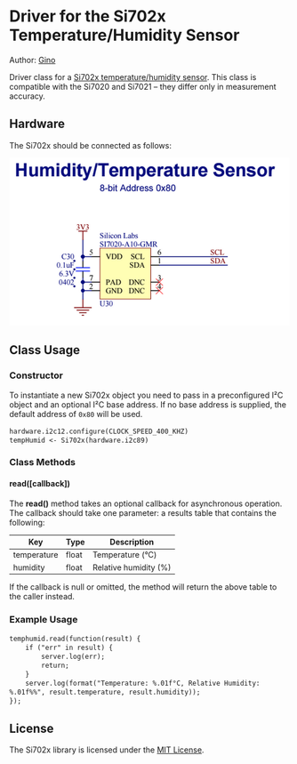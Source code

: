 Driver for the Si702x Temperature/Humidity Sensor
=================================================

Author: [Gino](https://github.com/imp-gino/)

Driver class for a [Si702x temperature/humidity sensor](http://www.silabs.com/Support%20Documents/TechnicalDocs/Si7021-A20.pdf). This class is compatible with the Si7020 and Si7021 &ndash; they differ only in measurement accuracy.

## Hardware

The Si702x should be connected as follows:

![Si7020 Circuit](./circuit.png)

## Class Usage

### Constructor

To instantiate a new Si702x object you need to pass in a preconfigured I&sup2;C object and an optional I&sup2;C base address. If no base address is supplied, the default address of `0x80` will be used.

```squirrel
hardware.i2c12.configure(CLOCK_SPEED_400_KHZ)
tempHumid <- Si702x(hardware.i2c89)
```

### Class Methods

#### read([callback])

The **read()** method takes an optional callback for asynchronous operation. The callback should take one parameter: a results table that contains the following:

| Key         | Type  | Description           |
| ----------- | ----- | --------------------- |
| temperature | float | Temperature (°C)      |
| humidity    | float | Relative humidity (%) |

If the callback is null or omitted, the method will return the above table to the caller instead.

### Example Usage
```squirrel
temphumid.read(function(result) {
    if ("err" in result) {
        server.log(err);
        return;
    }
    server.log(format("Temperature: %.01f°C, Relative Humidity: %.01f%%", result.temperature, result.humidity));
});
```

## License

The Si702x library is licensed under the [MIT License](./LICENSE).

